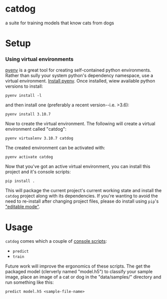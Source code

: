 # catdog
a suite for training models that know cats from dogs


# Setup

### Using virtual environments

[pyenv](https://github.com/pyenv/pyenv) is a great tool for creating self-contained python environments.
Rather than sully your system python's dependency namespace, use a virtual environment.
[Install pyenv](https://github.com/pyenv/pyenv#installation).
Once installed, wiew available python versions to install:

```
pyenv install -l
```

and then install one (preferably a recent version--i.e. >3.6):

```
pyenv install 3.10.7
```

Now to create the virtual environment.
The following will create a virtual environment called "catdog":

```
pyenv virtualenv 3.10.7 catdog
```

The created environment can be activated with:

```
pyenv activate catdog
```

Now that you've got an active virtual environment, you can install this project and it's console scripts:

```
pip install .
```

This will package the current project's current working state and install the `catdog` project along with its dependencies.
If you're wanting to avoid the need to re-install after changing project files, please do install using `pip`'s ["editable mode"](https://pip.pypa.io/en/stable/topics/local-project-installs/#editable-installs).

# Usage

`catdog` comes which a couple of [console scripts](https://python-packaging.readthedocs.io/en/latest/command-line-scripts.html):

* `predict`
* `train`

Future work will improve the ergonomics of these scripts.
The get the packaged model (clerverly named "model.h5") to classify your sample image, place an image of a cat or dog in the "data/samples/" directory and run something like this:

```
predict model.h5 <sample-file-name>
```
